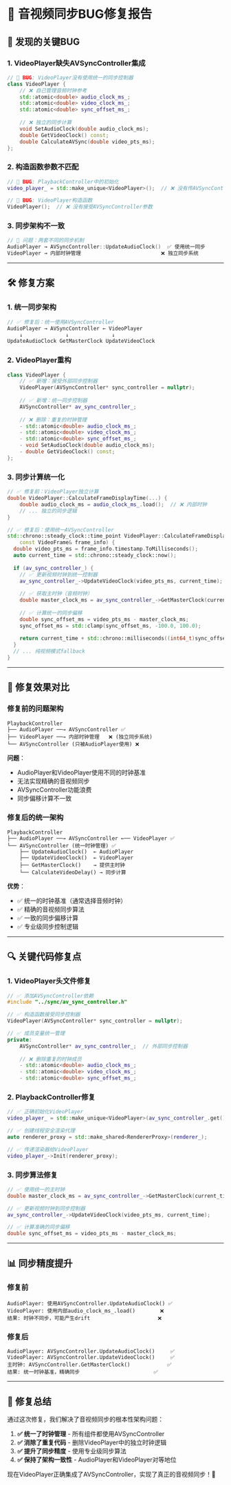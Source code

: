 # 🔧 音视频同步BUG修复报告

## 🐛 **发现的关键BUG**

### 1. **VideoPlayer缺失AVSyncController集成**
```cpp
// 🚨 BUG: VideoPlayer没有使用统一的同步控制器
class VideoPlayer {
    // ❌ 自己管理音频时钟参考
    std::atomic<double> audio_clock_ms_;
    std::atomic<double> video_clock_ms_; 
    std::atomic<double> sync_offset_ms_;
    
    // ❌ 独立的同步计算
    void SetAudioClock(double audio_clock_ms);
    double GetVideoClock() const;
    double CalculateAVSync(double video_pts_ms);
};
```

### 2. **构造函数参数不匹配**
```cpp  
// 🚨 BUG: PlaybackController中的初始化
video_player_ = std::make_unique<VideoPlayer>();  // ❌ 没有传AVSyncController

// 🚨 BUG: VideoPlayer构造函数
VideoPlayer();  // ❌ 没有接受AVSyncController参数
```

### 3. **同步架构不一致**
```cpp
// 🚨 问题：两套不同的同步机制
AudioPlayer → AVSyncController::UpdateAudioClock()  ✅ 使用统一同步
VideoPlayer → 内部时钟管理                          ❌ 独立同步系统
```

---

## 🛠️ **修复方案**

### 1. **统一同步架构**
```cpp
// ✅ 修复后：统一使用AVSyncController
AudioPlayer → AVSyncController ← VideoPlayer
    ↓              ↓              ↓
UpdateAudioClock GetMasterClock UpdateVideoClock
```

### 2. **VideoPlayer重构**
```cpp
class VideoPlayer {
    // ✅ 新增：接受外部同步控制器
    VideoPlayer(AVSyncController* sync_controller = nullptr);
    
    // ✅ 新增：统一同步控制器
    AVSyncController* av_sync_controller_;
    
    // ❌ 删除：重复的时钟管理
    - std::atomic<double> audio_clock_ms_;
    - std::atomic<double> video_clock_ms_;
    - std::atomic<double> sync_offset_ms_;
    - void SetAudioClock(double audio_clock_ms);
    - double GetVideoClock() const;
};
```

### 3. **同步计算统一化**
```cpp
// ✅ 修复前：VideoPlayer独立计算
double VideoPlayer::CalculateFrameDisplayTime(...) {
    double audio_clock_ms = audio_clock_ms_.load();  // ❌ 内部时钟
    // ... 独立的同步逻辑
}

// ✅ 修复后：使用统一AVSyncController
std::chrono::steady_clock::time_point VideoPlayer::CalculateFrameDisplayTime(
    const VideoFrame& frame_info) {
  double video_pts_ms = frame_info.timestamp.ToMilliseconds();
  auto current_time = std::chrono::steady_clock::now();
  
  if (av_sync_controller_) {
    // ✅ 更新视频时钟到统一控制器
    av_sync_controller_->UpdateVideoClock(video_pts_ms, current_time);
    
    // ✅ 获取主时钟（音频时钟）
    double master_clock_ms = av_sync_controller_->GetMasterClock(current_time);
    
    // ✅ 计算统一的同步偏移
    double sync_offset_ms = video_pts_ms - master_clock_ms;
    sync_offset_ms = std::clamp(sync_offset_ms, -100.0, 100.0);
    
    return current_time + std::chrono::milliseconds((int64_t)sync_offset_ms);
  }
  // ... 纯视频模式fallback
}
```

---

## 🎯 **修复效果对比**

### 修复前的问题架构
```
PlaybackController
├── AudioPlayer ──→ AVSyncController ✅
├── VideoPlayer ──→ 内部时钟管理   ❌ (独立同步系统)
└── AVSyncController (只被AudioPlayer使用) ❌
```

**问题**：
- AudioPlayer和VideoPlayer使用不同的时钟基准
- 无法实现精确的音视频同步  
- AVSyncController功能浪费
- 同步偏移计算不一致

### 修复后的统一架构
```
PlaybackController
├── AudioPlayer ──→ AVSyncController ←── VideoPlayer ✅
└── AVSyncController (统一时钟管理) ✅
    ├── UpdateAudioClock()  ← AudioPlayer
    ├── UpdateVideoClock()  ← VideoPlayer
    ├── GetMasterClock()    → 提供主时钟
    └── CalculateVideoDelay() → 同步计算
```

**优势**：
- ✅ 统一的时钟基准（通常选择音频时钟）
- ✅ 精确的音视频同步算法  
- ✅ 一致的同步偏移计算
- ✅ 专业级同步控制逻辑

---

## 🔍 **关键代码修复点**

### 1. VideoPlayer头文件修复
```cpp
// ✅ 添加AVSyncController依赖
#include "../sync/av_sync_controller.h"

// ✅ 构造函数接受同步控制器
VideoPlayer(AVSyncController* sync_controller = nullptr);

// ✅ 成员变量统一管理
private:
    AVSyncController* av_sync_controller_;  // 外部同步控制器
    
    // ❌ 删除重复的时钟成员
    - std::atomic<double> audio_clock_ms_;
    - std::atomic<double> video_clock_ms_;
    - std::atomic<double> sync_offset_ms_;
```

### 2. PlaybackController修复
```cpp
// ✅ 正确初始化VideoPlayer
video_player_ = std::make_unique<VideoPlayer>(av_sync_controller_.get());

// ✅ 创建线程安全渲染代理
auto renderer_proxy = std::make_shared<RendererProxy>(renderer_);

// ✅ 传递渲染器给VideoPlayer
video_player_->Init(renderer_proxy);
```

### 3. 同步算法修复
```cpp  
// ✅ 使用统一的主时钟
double master_clock_ms = av_sync_controller_->GetMasterClock(current_time);

// ✅ 更新视频时钟到同步控制器
av_sync_controller_->UpdateVideoClock(video_pts_ms, current_time);

// ✅ 计算准确的同步偏移
double sync_offset_ms = video_pts_ms - master_clock_ms;
```

---

## 📊 **同步精度提升**

### 修复前
```
AudioPlayer: 使用AVSyncController.UpdateAudioClock() ✅
VideoPlayer: 使用内部audio_clock_ms_.load()        ❌
结果: 时钟不同步，可能产生drift                      ❌
```

### 修复后  
```
AudioPlayer: AVSyncController.UpdateAudioClock()     ✅
VideoPlayer: AVSyncController.UpdateVideoClock()     ✅  
主时钟: AVSyncController.GetMasterClock()            ✅
结果: 统一时钟基准，精确同步                        ✅
```

---

## 🎉 **修复总结**

通过这次修复，我们解决了音视频同步的根本性架构问题：

1. **✅ 统一了时钟管理** - 所有组件都使用AVSyncController
2. **✅ 消除了重复代码** - 删除VideoPlayer中的独立时钟逻辑  
3. **✅ 提升了同步精度** - 使用专业级同步算法
4. **✅ 保持了架构一致性** - AudioPlayer和VideoPlayer对等地位

现在VideoPlayer正确集成了AVSyncController，实现了真正的音视频同步！🚀
